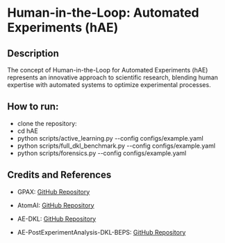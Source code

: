 # Human-in-the-Loop: Automated Experiments (hAE)

## Description

The concept of Human-in-the-Loop for Automated Experiments (hAE) represents an innovative approach to scientific research, blending human expertise with automated systems to optimize experimental processes. 

## How to run:
- clone the repository:
- cd hAE
- python scripts/active_learning.py --config configs/example.yaml
- python scripts/full_dkl_benchmark.py --config configs/example.yaml
- python scripts/forensics.py --config configs/example.yaml

## Credits and References

- GPAX: [GitHub Repository](https://github.com/ziatdinovmax/gpax/tree/main/gpax)
  
- AtomAI:  [GitHub Repository](https://github.com/pycroscopy/atomai)
  
- AE-DKL:  [GitHub Repository](https://github.com/kevinroccapriore/AE-DKL)
  
- AE-PostExperimentAnalysis-DKL-BEPS:  [GitHub Repository](https://github.com/yongtaoliu/AE-PostExperimentAnalysis-DKL-BEPS)


